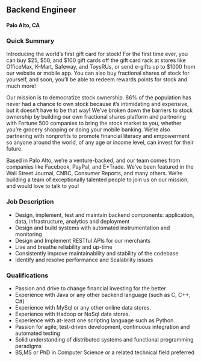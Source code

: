 ## Backend Engineer
#### Palo Alto, CA

### Quick Summary
Introducing the world’s first gift card for stock! For the first time ever, you can buy $25, $50, and $100 gift cards off the gift card rack at stores like OfficeMax, K-Mart, Safeway, and ToysRUs, or send e-gifts up to $1000 from our website or mobile app. You can also buy fractional shares of stock for yourself, and soon, you’ll be able to redeem rewards points for stock and much more!

Our mission is to democratize stock ownership. 86% of the population has never had a chance to own stock because it’s intimidating and expensive, but it doesn’t have to be that way! We’ve broken down the barriers to stock ownership by building our own fractional shares platform and partnering with Fortune 500 companies to bring the stock market to you, whether you’re grocery shopping or doing your mobile banking. We’re also partnering with nonprofits to promote financial literacy and empowerment so anyone around the world, of any age or income level, can invest for their future.

Based in Palo Alto, we’re a venture-backed, and our team comes from companies like Facebook, PayPal, and E*Trade. We’ve been featured in the Wall Street Journal, CNBC, Consumer Reports, and many others. We’re building a team of exceptionally talented people to join us on our mission, and would love to talk to you!

### Job Description
+	Design, implement, test and maintain backend components: application, data, infrastructure, analytics and deployment
+	Design and build systems with automated instrumentation and monitoring
+	Design and Implement RESTful APIs for our merchants
+	Live and breathe reliability and up-time
+	Consistently improve maintainability and stability of the codebase
+	Identify and resolve performance and Scalability issues

### Qualifications
+	Passion and drive to change financial investing for the better
+	Experience with Java or any other backend language (such as C, C++, C#)
+	Experience with MySql or any other online data stores.
+	Experience with Hadoop or NoSql data stores.
+	Experience with at-least one scripting language such as Python.
+	Passion for agile, test-driven development, continuous integration and automated testing
+	Solid understanding of distributed systems and functional programming paradigms
+	BS,MS or PhD in Computer Science or a related technical field preferred
